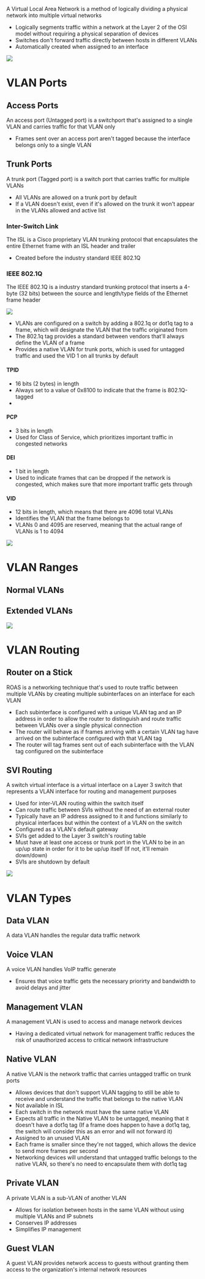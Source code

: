 A Virtual Local Area Network is a method of logically dividing a physical network into multiple virtual networks

* Logically segments traffic within a network at the Layer 2 of the OSI model without requiring a physical separation of devices
* Switches don't forward traffic directly between hosts in different VLANs
* Automatically created when assigned to an interface

![](https://github.com/JonmarCorpuz/SecondBrain/blob/main/Assets/Whitespace.png)

# VLAN Ports

## Access Ports

An access port (Untagged port) is a switchport that's assigned to a single VLAN and carries traffic for that VLAN only

* Frames sent over an access port aren't tagged because the interface belongs only to a single VLAN

## Trunk Ports

A trunk port (Tagged port) is a switch port that carries traffic for multiple VLANs 

* All VLANs are allowed on a trunk port by default
* If a VLAN doesn't exist, even if it's allowed on the trunk it won't appear in the VLANs allowed and active list

### Inter-Switch Link

The ISL is a Cisco proprietary VLAN trunking protocol that encapsulates the entire Ethernet frame with an ISL header and trailer

* Created before the industry standard IEEE 802.1Q

### IEEE 802.1Q

The IEEE 802.1Q is a industry standard trunking protocol that inserts a 4-byte (32 bits) between the source and length/type fields of the Ethernet frame header

![](https://github.com/JonmarCorpuz/SecondBrain/blob/main/Assets/dsfdfdgsgdfsgfdsgdfsfdsfdsfdsfddfsdfsfdsdsfdsg.png)

* VLANs are configured on a switch by adding a 802.1q or dot1q tag to a frame, which will designate the VLAN that the traffic originated from
* The 802.1q tag provides a standard between vendors that'll always define the VLAN of a frame
* Provides a native VLAN for trunk ports, which is used for untagged traffic and used the VID 1 on all trunks by default

#### TPID 

* 16 bits (2 bytes) in length
* Always set to a value of 0x8100 to indicate that the frame is 802.1Q-tagged
* 

#### PCP

* 3 bits in length
* Used for Class of Service, which prioritizes important traffic in congested networks

#### DEI

* 1 bit in length
* Used to indicate frames that can be dropped if the network is congested, which makes sure that more important traffic gets through

#### VID

* 12 bits in length, which means that there are 4096 total VLANs
* Identifies the VLAN that the frame belongs to
* VLANs 0 and 4095 are reserved, meaning that the actual range of VLANs is 1 to 4094

![](https://github.com/JonmarCorpuz/SecondBrain/blob/main/Assets/Whitespace.png)

# VLAN Ranges

## Normal VLANs



## Extended VLANs

![](https://github.com/JonmarCorpuz/SecondBrain/blob/main/Assets/Whitespace.png)

# VLAN Routing

## Router on a Stick

ROAS is a networking technique that's used to route traffic between multiple VLANs by creating multiple subinterfaces on an interface for each VLAN

* Each subinterface is configured with a unique VLAN tag and an IP address in order to allow the router to distinguish and route traffic between VLANs over a single physical connection
* The router will behave as if frames arriving with a certain VLAN tag have arrived on the subinterface configured with that VLAN tag
* The router will tag frames sent out of each subinterface with the VLAN tag configured on the subinterface

## SVI Routing

A switch virtual interface is a virtual interface on a Layer 3 switch that represents a VLAN interface for routing and management purposes

* Used for inter-VLAN routing within the switch itself
* Can route traffic between SVIs without the need of an external router
* Typically have an IP address assigned to it and functions similarly to physical interfaces but within the context of a VLAN on the switch
* Configured as a VLAN's default gateway
* SVIs get added to the Layer 3 switch's routing table
* Must have at least one access or trunk port in the VLAN to be in an up/up state in order for it to be up/up itself (If not, it'll remain down/down)
* SVIs are shutdown by default

![](https://github.com/JonmarCorpuz/SecondBrain/blob/main/Assets/Whitespace.png)

# VLAN Types

## Data VLAN

A data VLAN handles the regular data traffic network

## Voice VLAN

A voice VLAN handles VoIP traffic generate

* Ensures that voice traffic gets the necessary priorirty and bandwidth to avoid delays and jitter

## Management VLAN

A management VLAN is used to access and manage network devices

* Having a dedicated virtual network for management traffic reduces the risk of unauthorized access to critical network infrastructure

## Native VLAN

A native VLAN is the network traffic that carries untagged traffic on trunk ports

* Allows devices that don't support VLAN tagging to still be able to receive and understand the traffic that belongs to the native VLAN
* Not available in ISL
* Each switch in the network must have the same native VLAN
* Expects all traffic in the Native VLAN to be untagged, meaning that it doesn't have a dot1q tag (If a frame does happen to have a dot1q tag, the switch will consider this as an error and will not forward it)
* Assigned to an unused VLAN
* Each frame is smaller since they're not tagged, which allows the device to send more frames per second
* Networking devices will understand that untagged traffic belongs to the native VLAN, so there's no need to encapsulate them with dot1q tag

## Private VLAN

A private VLAN is a sub-VLAN of another VLAN

* Allows for isolation between hosts in the same VLAN without using multiple VLANs and IP subnets
* Conserves IP addresses
* Simplifies IP management

## Guest VLAN

A guest VLAN provides network access to guests without granting them access to the organization's internal network resources
